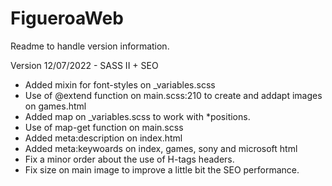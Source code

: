 # FigueroaWeb
Readme to handle version information.

Version 12/07/2022 - SASS II + SEO
- Added mixin for font-styles on _variables.scss
- Use of @extend function on main.scss:210 to create and addapt images on games.html
- Added map on _variables.scss to work with *positions.
- Use of map-get function on main.scss
- Added meta:description on index.html
- Added meta:keywoards on index, games, sony and microsoft html
- Fix a minor order about the use of H-tags headers.
- Fix size on main image to improve a little bit the SEO performance.